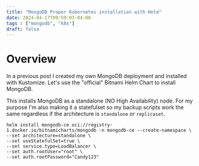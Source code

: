 ```yaml
---
title: "MongoDB Proper Kubernetes installation with Helm"
date: 2024-04-17T09:59:03-04:00
tags : ["mongodb", "k8s"]
draft: false
---
```

# Overview
In a previous post I created my own MongoDB deployment and installed with Kustomize.  Let's use the "official" Bitnami Helm Chart to install MongoDB.
<!--more-->
This installs MongoDB as a standalone (NO High Availability) node.  For my purpose I'm also making it a statefulset so my backup scripts work the same regardless if the architecture is `standalone` or `replicaset`.

```
helm install mongodb-ce oci://registry-1.docker.io/bitnamicharts/mongodb -n mongodb-ce --create-namespace \
--set architecture=standalone \
--set useStatefulSet=true \
--set service.type=LoadBalancer \
--set auth.rootUser="root" \
--set auth.rootPassword="Candy123"
```

